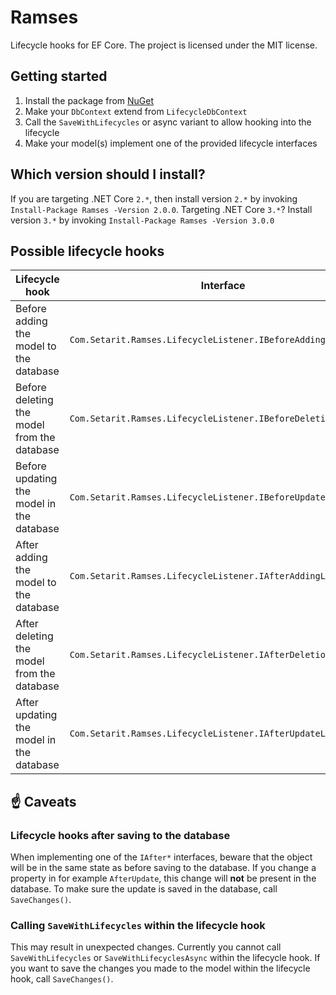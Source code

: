 # Ramses
Lifecycle hooks for EF Core.
The project is licensed under the MIT license.

## Getting started
1. Install the package from [NuGet](https://www.nuget.org/packages/Ramses)
2. Make your `DbContext` extend from `LifecycleDbContext`
3. Call the `SaveWithLifecycles` or async variant to allow hooking into the lifecycle
4. Make your model(s) implement one of the provided lifecycle interfaces

## Which version should I install?
If you are targeting .NET Core `2.*`, then install version `2.*` by invoking `Install-Package Ramses -Version 2.0.0`.
Targeting .NET Core `3.*`? Install version `3.*` by invoking `Install-Package Ramses -Version 3.0.0`

## Possible lifecycle hooks
| Lifecycle hook        | Interface           |
| ------------- |-------------|
| Before adding the model to the database     | `Com.Setarit.Ramses.LifecycleListener.IBeforeAddingListener` |
| Before deleting the model from the database     | `Com.Setarit.Ramses.LifecycleListener.IBeforeDeletionListener` |
| Before updating the model in the database     | `Com.Setarit.Ramses.LifecycleListener.IBeforeUpdateListener` |
| After adding the model to the database     | `Com.Setarit.Ramses.LifecycleListener.IAfterAddingListener` |
| After deleting the model from the database     | `Com.Setarit.Ramses.LifecycleListener.IAfterDeletionListener` |
| After updating the model in the database     | `Com.Setarit.Ramses.LifecycleListener.IAfterUpdateListener` |

## :point_up: Caveats
### Lifecycle hooks after saving to the database
When implementing one of the `IAfter*` interfaces, beware that the object will be in the same state as before saving to the database.
If you change a property in for example `AfterUpdate`, this change will **not** be present in the database. 
To make sure the update is saved in the database, call `SaveChanges()`.

### Calling `SaveWithLifecycles` within the lifecycle hook
This may result in unexpected changes.
Currently you cannot call `SaveWithLifecycles` or `SaveWithLifecyclesAsync` within the lifecycle hook. If you want to save the changes you made to the model within the lifecycle hook, call `SaveChanges()`.
